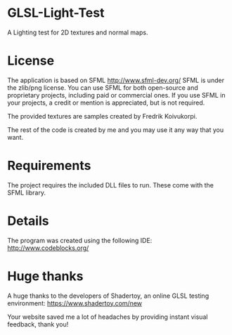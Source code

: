 # GLSL-Light-Test
A Lighting test for 2D textures and normal maps.

# License
The application is based on SFML http://www.sfml-dev.org/
SFML is under the zlib/png license. You can use SFML for both open-source and proprietary projects, including paid or commercial ones. If you use SFML in your projects, a credit or mention is appreciated, but is not required.

The provided textures are samples created by Fredrik Koivukorpi.

The rest of the code is created by me and you may use it any way that you want.

# Requirements
The project requires the included DLL files to run. These come with the SFML library.

# Details
The program was created using the following IDE:
http://www.codeblocks.org/

# Huge thanks
A huge thanks to the developers of Shadertoy, an online GLSL testing environment:
https://www.shadertoy.com/new

Your website saved me a lot of headaches by providing instant visual feedback, thank you!
